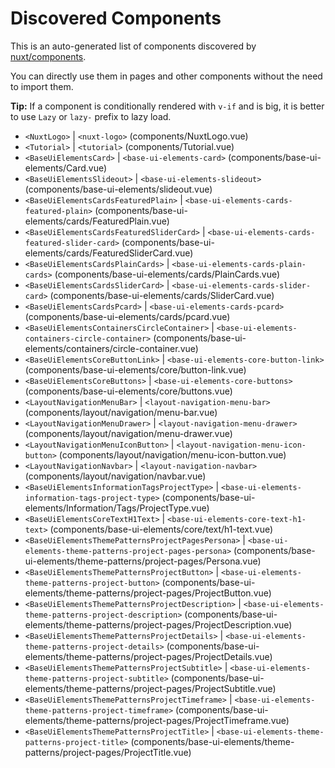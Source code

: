 # Discovered Components

This is an auto-generated list of components discovered by [nuxt/components](https://github.com/nuxt/components).

You can directly use them in pages and other components without the need to import them.

**Tip:** If a component is conditionally rendered with `v-if` and is big, it is better to use `Lazy` or `lazy-` prefix to lazy load.

- `<NuxtLogo>` | `<nuxt-logo>` (components/NuxtLogo.vue)
- `<Tutorial>` | `<tutorial>` (components/Tutorial.vue)
- `<BaseUiElementsCard>` | `<base-ui-elements-card>` (components/base-ui-elements/Card.vue)
- `<BaseUiElementsSlideout>` | `<base-ui-elements-slideout>` (components/base-ui-elements/slideout.vue)
- `<BaseUiElementsCardsFeaturedPlain>` | `<base-ui-elements-cards-featured-plain>` (components/base-ui-elements/cards/FeaturedPlain.vue)
- `<BaseUiElementsCardsFeaturedSliderCard>` | `<base-ui-elements-cards-featured-slider-card>` (components/base-ui-elements/cards/FeaturedSliderCard.vue)
- `<BaseUiElementsCardsPlainCards>` | `<base-ui-elements-cards-plain-cards>` (components/base-ui-elements/cards/PlainCards.vue)
- `<BaseUiElementsCardsSliderCard>` | `<base-ui-elements-cards-slider-card>` (components/base-ui-elements/cards/SliderCard.vue)
- `<BaseUiElementsCardsPcard>` | `<base-ui-elements-cards-pcard>` (components/base-ui-elements/cards/pcard.vue)
- `<BaseUiElementsContainersCircleContainer>` | `<base-ui-elements-containers-circle-container>` (components/base-ui-elements/containers/circle-container.vue)
- `<BaseUiElementsCoreButtonLink>` | `<base-ui-elements-core-button-link>` (components/base-ui-elements/core/button-link.vue)
- `<BaseUiElementsCoreButtons>` | `<base-ui-elements-core-buttons>` (components/base-ui-elements/core/buttons.vue)
- `<LayoutNavigationMenuBar>` | `<layout-navigation-menu-bar>` (components/layout/navigation/menu-bar.vue)
- `<LayoutNavigationMenuDrawer>` | `<layout-navigation-menu-drawer>` (components/layout/navigation/menu-drawer.vue)
- `<LayoutNavigationMenuIconButton>` | `<layout-navigation-menu-icon-button>` (components/layout/navigation/menu-icon-button.vue)
- `<LayoutNavigationNavbar>` | `<layout-navigation-navbar>` (components/layout/navigation/navbar.vue)
- `<BaseUiElementsInformationTagsProjectType>` | `<base-ui-elements-information-tags-project-type>` (components/base-ui-elements/Information/Tags/ProjectType.vue)
- `<BaseUiElementsCoreTextH1Text>` | `<base-ui-elements-core-text-h1-text>` (components/base-ui-elements/core/text/h1-text.vue)
- `<BaseUiElementsThemePatternsProjectPagesPersona>` | `<base-ui-elements-theme-patterns-project-pages-persona>` (components/base-ui-elements/theme-patterns/project-pages/Persona.vue)
- `<BaseUiElementsThemePatternsProjectButton>` | `<base-ui-elements-theme-patterns-project-button>` (components/base-ui-elements/theme-patterns/project-pages/ProjectButton.vue)
- `<BaseUiElementsThemePatternsProjectDescription>` | `<base-ui-elements-theme-patterns-project-description>` (components/base-ui-elements/theme-patterns/project-pages/ProjectDescription.vue)
- `<BaseUiElementsThemePatternsProjectDetails>` | `<base-ui-elements-theme-patterns-project-details>` (components/base-ui-elements/theme-patterns/project-pages/ProjectDetails.vue)
- `<BaseUiElementsThemePatternsProjectSubtitle>` | `<base-ui-elements-theme-patterns-project-subtitle>` (components/base-ui-elements/theme-patterns/project-pages/ProjectSubtitle.vue)
- `<BaseUiElementsThemePatternsProjectTimeframe>` | `<base-ui-elements-theme-patterns-project-timeframe>` (components/base-ui-elements/theme-patterns/project-pages/ProjectTimeframe.vue)
- `<BaseUiElementsThemePatternsProjectTitle>` | `<base-ui-elements-theme-patterns-project-title>` (components/base-ui-elements/theme-patterns/project-pages/ProjectTitle.vue)
